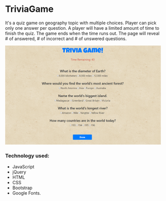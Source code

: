 # TriviaGame
It's a quiz game on geography topic with multiple choices. Player can pick only one answer per question. A player will have a limited amount of time to finish the quiz. The game ends when the time runs out. The page will reveal # of answered, # of incorrect and # of unswered questions. 

![Screenshot](assets/images/screenshot.PNG)

### Technology used:
* JavaScript
* jQuery
* HTML 
* CSS
* Bootstrap
* Google Fonts.

